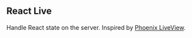 ## React Live

Handle React state on the server. Inspired by [Phoenix LiveView](https://github.com/phoenixframework/phoenix_live_view).
